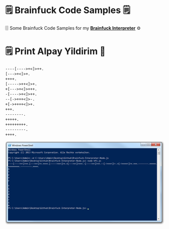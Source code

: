 # 🗒 Brainfuck Code Samples 🗒
🗄 Some Brainfuck Code Samples for my [**Brainfuck Interpreter**](https://github.com/AYIDouble/Brainfuck-Interpreter-Node.js) ⚙️

# 🗒 Print Alpay Yildirim 👤

```
----[---->+<]>++.
[--->+<]>+.
++++.
[----->++<]>+.
+[--->+<]>+++.
-[---->+<]>++.
--[->+++<]>-.
+[->++++<]>+.
+++.
--------.
+++++.
+++++++++.
---------.
++++.
```

![Brainfuck Interpreter Node.js CMD](Images/Brainfuck-Interpreter-Node.js-PowerShell.png)
